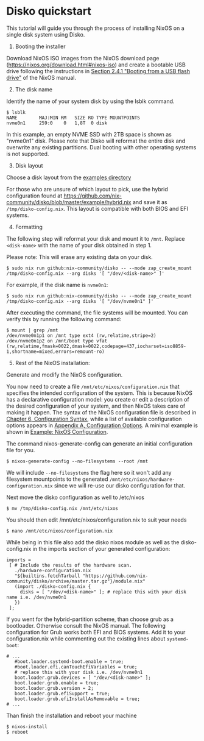 # Disko quickstart

This tutorial will guide you through the process of installing NixOS on a single
disk system using Disko.

1. Booting the installer

Download NixOS ISO images from the NixOS download page
(https://nixos.org/download.html#nixos-iso) and create a bootable USB drive
following the instructions in [Section 2.4.1 "Booting from a USB flash drive"](https://nixos.org/manual/nixos/stable/index.html#sec-booting-from-usb)
of the NixOS manual.

2. The disk name

Identify the name of your system disk by using the lsblk command.

```
$ lsblk
NAME        MAJ:MIN RM   SIZE RO TYPE MOUNTPOINTS
nvme0n1     259:0    0   1,8T  0 disk
```

In this example, an empty NVME SSD with 2TB space is shown as "nvme0n1" disk.
Please note that Disko will reformat the entire disk and overwrite any existing
partitions. Dual booting with other operating systems is not supported.


3. Disk layout

Choose a disk layout from the [examples directory](https://github.com/nix-community/disko/tree/master/example)

For those who are unsure of which layout to pick, use the hybrid configuration
found at https://github.com/nix-community/disko/blob/master/example/hybrid.nix
and save it as `/tmp/disko-config.nix`. This layout is compatible with both BIOS
and EFI systems.

4. Formatting

The following step will reformat your disk and mount it to `/mnt`. Replace `<disk-name>` with the name of your disk obtained in step 1.

Please note: This will erase any existing data on your disk.

```
$ sudo nix run github:nix-community/disko -- --mode zap_create_mount /tmp/disko-config.nix --arg disks '[ "/dev/<disk-name>" ]'
```

For example, if the disk name is `nvme0n1`:

```
$ sudo nix run github:nix-community/disko -- --mode zap_create_mount /tmp/disko-config.nix --arg disks '[ "/dev/nvme0n1" ]'
```


After executing the command, the file systems will be mounted. You can verify
this by running the following command:

```
$ mount | grep /mnt
/dev/nvme0n1p1 on /mnt type ext4 (rw,relatime,stripe=2)
/dev/nvme0n1p2 on /mnt/boot type vfat (rw,relatime,fmask=0022,dmask=0022,codepage=437,iocharset=iso8859-1,shortname=mixed,errors=remount-ro)
```

5. Rest of the NixOS installation:

Generate and modify the NixOS configuration.

You now need to create a file `/mnt/etc/nixos/configuration.nix` that specifies
the intended configuration of the system. This is because NixOS has a
declarative configuration model: you create or edit a description of the desired
configuration of your system, and then NixOS takes care of making it happen. The
syntax of the NixOS configuration file is described in
[Chapter 6, Configuration Syntax](https://nixos.org/manual/nixos/stable/index.html#sec-configuration-syntax),
while a list of available configuration options appears in
[Appendix A, Configuration Options](https://nixos.org/manual/nixos/stable/options.html).
A minimal example is shown in
[Example: NixOS Configuration](https://nixos.org/manual/nixos/stable/index.html#ex-config).

The command nixos-generate-config can generate an initial configuration file for
you.

```
$ nixos-generate-config --no-filesystems --root /mnt
```

We will include `--no-filesystems` the flag here so it won't add any filesystem
mountpoints to the generated `/mnt/etc/nixos/hardware-configuration.nix` since
we will re-use our disko configuration for that.

Next move the disko configuration as well to /etc/nixos

```
$ mv /tmp/disko-config.nix /mnt/etc/nixos
```

You should then edit /mnt/etc/nixos/configuration.nix to suit your needs

```
$ nano /mnt/etc/nixos/configuration.nix
```

While being in this file also add the disko nixos module as well as the
disko-config.nix in the imports section of your generated configuration:

```
imports =
 [ # Include the results of the hardware scan.
   ./hardware-configuration.nix
   "${builtins.fetchTarball "https://github.com/nix-community/disko/archive/master.tar.gz"}/module.nix"
   (import ./disko-config.nix {
     disks = [ "/dev/<disk-name>" ]; # replace this with your disk name i.e. /dev/nvme0n1
   })
 ];
```

If you went for the hybrid-partition scheme, than choose grub as a bootloader.
Otherwise consult the NixOS manual. The following configuration for Grub works
both EFI and BIOS systems. Add it to your configuration.nix while commenting out
the existing lines about `systemd-boot`:

```
# ...
   #boot.loader.systemd-boot.enable = true;
   #boot.loader.efi.canTouchEfiVariables = true;
   # replace this with your disk i.e. /dev/nvme0n1
   boot.loader.grub.devices = [ "/dev/<disk-name>" ];
   boot.loader.grub.enable = true;
   boot.loader.grub.version = 2;
   boot.loader.grub.efiSupport = true;
   boot.loader.grub.efiInstallAsRemovable = true;
# ...
```

Than finish the installation and reboot your machine

```
$ nixos-install
$ reboot
```
